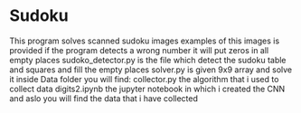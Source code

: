 # Sudoku
This program solves scanned sudoku images examples of this images is provided
if the program detects a wrong number it will put zeros in all empty places
sudoko_detector.py is the file which detect the sudoku table and squares and fill the empty places
solver.py is given 9x9 array and solve it
inside Data folder you will find:
  collector.py the algorithm that i used to collect data
  digits2.ipynb the jupyter notebook in which i created the CNN 
  and aslo you will find the data that i have collected

